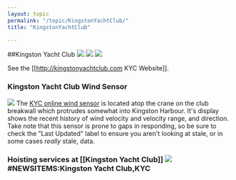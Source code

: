 ```yaml
---
layout: topic
permalink: "/topic/KingstonYachtClub/"
title: "KingstonYachtClub"

---
```


##Kingston Yacht Club
<img src="http://k7waterfront.org/Images/KYC001.jpg">
<img src="http://www.kingstonlinks.com/images/photos/Kingston_Yacht_Club.jpg">
<img src="http://k7waterfront.org/Images/KYCBurgee.gif">

See the [[http://kingstonyachtclub.com KYC Website]].


<a name="WindSensor">
<h3>Kingston Yacht Club Wind Sensor</h3>
<a href="http://KingstonYachtClub.com/Wind"><img class="floatleft" src="http://k7waterfront.org/Images/KYCGraph.jpg"></a>
The <a href="http://KingstonYachtClub.com/Wind">KYC online wind sensor</a> is located atop the crane on the club breakwall which protrudes somewhat into Kingston Harbour.  It's display shows the recent history of wind velocity and velocity range, and direction.  Take note that this sensor is prone to gaps in responding, so be sure to check the "Last Updated" label to ensure you aren't looking at stale, or in some cases <i>really</i> stale, data.

<a name="crane"></a>
<h3>Hoisting services at [[Kingston Yacht Club]]
<img src="images/KYCCrane.jpg">
<a name="news"></a>#NEWSITEMS:Kingston Yacht Club,KYC

